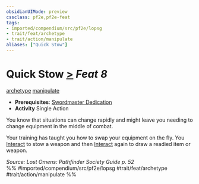 ```yaml
---
obsidianUIMode: preview
cssclass: pf2e,pf2e-feat
tags:
- imported/compendium/src/pf2e/lopsg
- trait/feat/archetype
- trait/action/manipulate
aliases: ["Quick Stow"]
---
```

# Quick Stow  [>](chapter-9-playing-the-game.md#Actions "Single Action") *Feat 8*  
[archetype](archetype.md)  [manipulate](manipulate.md)  

- **Prerequisites**: [Swordmaster Dedication](swordmaster-dedication-locg.md)
- **Activity** Single Action

You know that situations can change rapidly and might leave you needing to change equipment in the middle of combat.

Your training has taught you how to swap your equipment on the fly. You [Interact](interact.md) to stow a weapon and then [Interact](interact.md) again to draw a readied item or weapon.

*Source: Lost Omens: Pathfinder Society Guide p. 52*  
%% #imported/compendium/src/pf2e/lopsg #trait/feat/archetype #trait/action/manipulate %%